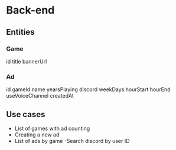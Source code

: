 # Back-end

## Entities

### Game

id
title
bannerUrl

### Ad

id
gameId
name
yearsPlaying
discord
weekDays
hourStart
hourEnd
useVoiceChannel
createdAt

## Use cases

- List of games with ad counting
- Creating a new ad
- List of ads by game
  -Search discord by user ID
